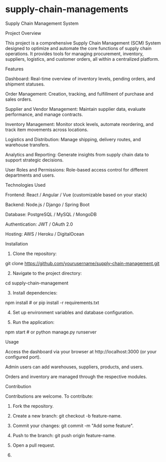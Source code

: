 # supply-chain-managements
Supply Chain Management System

Project Overview

This project is a comprehensive Supply Chain Management (SCM) System designed to optimize and automate the core functions of supply chain operations. It provides tools for managing procurement, inventory, suppliers, logistics, and customer orders, all within a centralized platform.

Features

Dashboard: Real-time overview of inventory levels, pending orders, and shipment statuses.

Order Management: Creation, tracking, and fulfillment of purchase and sales orders.

Supplier and Vendor Management: Maintain supplier data, evaluate performance, and manage contracts.

Inventory Management: Monitor stock levels, automate reordering, and track item movements across locations.

Logistics and Distribution: Manage shipping, delivery routes, and warehouse transfers.

Analytics and Reporting: Generate insights from supply chain data to support strategic decisions.

User Roles and Permissions: Role-based access control for different departments and users.


Technologies Used

Frontend: React / Angular / Vue (customizable based on your stack)

Backend: Node.js / Django / Spring Boot

Database: PostgreSQL / MySQL / MongoDB

Authentication: JWT / OAuth 2.0

Hosting: AWS / Heroku / DigitalOcean


Installation

1. Clone the repository:

git clone https://github.com/yourusername/supply-chain-management.git


2. Navigate to the project directory:

cd supply-chain-management


3. Install dependencies:

npm install  # or pip install -r requirements.txt


4. Set up environment variables and database configuration.


5. Run the application:

npm start  # or python manage.py runserver



Usage

Access the dashboard via your browser at http://localhost:3000 (or your configured port).

Admin users can add warehouses, suppliers, products, and users.

Orders and inventory are managed through the respective modules.


Contribution

Contributions are welcome. To contribute:

1. Fork the repository.


2. Create a new branch: git checkout -b feature-name.


3. Commit your changes: git commit -m "Add some feature".


4. Push to the branch: git push origin feature-name.


5. Open a pull request.
6.
